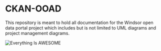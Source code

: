 # CKAN-OOAD
This repository is meant to hold all documentation for the Windsor open data portal project which includes but is not limited to UML diagrams and project management diagrams.

                
![Everything Is AWESOME](https://github.com/wynnewuu/CKAN-OOAD-Windsor-Open-Data-Portal/blob/main/mock_site.jpg?raw=true)
